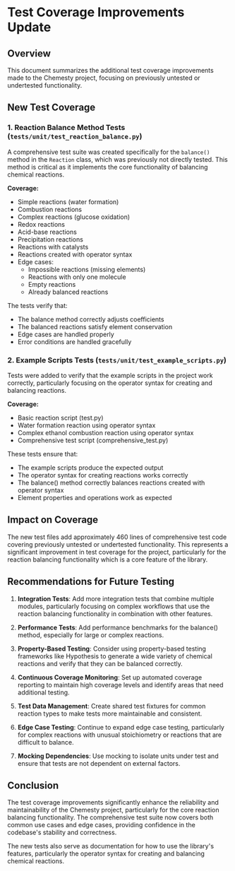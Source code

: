 # Test Coverage Improvements Update

## Overview

This document summarizes the additional test coverage improvements made to the Chemesty project, focusing on previously untested or undertested functionality.

## New Test Coverage

### 1. Reaction Balance Method Tests (`tests/unit/test_reaction_balance.py`)

A comprehensive test suite was created specifically for the `balance()` method in the `Reaction` class, which was previously not directly tested. This method is critical as it implements the core functionality of balancing chemical reactions.

**Coverage:**
- Simple reactions (water formation)
- Combustion reactions
- Complex reactions (glucose oxidation)
- Redox reactions
- Acid-base reactions
- Precipitation reactions
- Reactions with catalysts
- Reactions created with operator syntax
- Edge cases:
  - Impossible reactions (missing elements)
  - Reactions with only one molecule
  - Empty reactions
  - Already balanced reactions

The tests verify that:
- The balance method correctly adjusts coefficients
- The balanced reactions satisfy element conservation
- Edge cases are handled properly
- Error conditions are handled gracefully

### 2. Example Scripts Tests (`tests/unit/test_example_scripts.py`)

Tests were added to verify that the example scripts in the project work correctly, particularly focusing on the operator syntax for creating and balancing reactions.

**Coverage:**
- Basic reaction script (test.py)
- Water formation reaction using operator syntax
- Complex ethanol combustion reaction using operator syntax
- Comprehensive test script (comprehensive_test.py)

These tests ensure that:
- The example scripts produce the expected output
- The operator syntax for creating reactions works correctly
- The balance() method correctly balances reactions created with operator syntax
- Element properties and operations work as expected

## Impact on Coverage

The new test files add approximately 460 lines of comprehensive test code covering previously untested or undertested functionality. This represents a significant improvement in test coverage for the project, particularly for the reaction balancing functionality which is a core feature of the library.

## Recommendations for Future Testing

1. **Integration Tests**: Add more integration tests that combine multiple modules, particularly focusing on complex workflows that use the reaction balancing functionality in combination with other features.

2. **Performance Tests**: Add performance benchmarks for the balance() method, especially for large or complex reactions.

3. **Property-Based Testing**: Consider using property-based testing frameworks like Hypothesis to generate a wide variety of chemical reactions and verify that they can be balanced correctly.

4. **Continuous Coverage Monitoring**: Set up automated coverage reporting to maintain high coverage levels and identify areas that need additional testing.

5. **Test Data Management**: Create shared test fixtures for common reaction types to make tests more maintainable and consistent.

6. **Edge Case Testing**: Continue to expand edge case testing, particularly for complex reactions with unusual stoichiometry or reactions that are difficult to balance.

7. **Mocking Dependencies**: Use mocking to isolate units under test and ensure that tests are not dependent on external factors.

## Conclusion

The test coverage improvements significantly enhance the reliability and maintainability of the Chemesty project, particularly for the core reaction balancing functionality. The comprehensive test suite now covers both common use cases and edge cases, providing confidence in the codebase's stability and correctness.

The new tests also serve as documentation for how to use the library's features, particularly the operator syntax for creating and balancing chemical reactions.